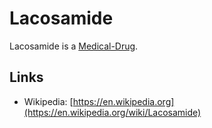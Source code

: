 # Lacosamide

Lacosamide is a [Medical-Drug](800007.md).

## Links

- Wikipedia: [https://en.wikipedia.org](https://en.wikipedia.org/wiki/Lacosamide)
